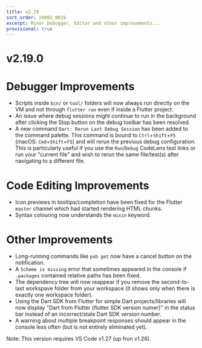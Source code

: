 ```yaml
---
title: v2.19
sort_order: v0002_0019
excerpt: Minor Debugger, Editor and other improvements...
provisional: true
---
```


# v2.19.0

# Debugger Improvements

- Scripts inside `bin/` or `tool/` folders will now always run directly on the VM and not through `flutter run` even if inside a Flutter project.
- An issue where debug sessions might continue to run in the background after clicking the Stop button on the debug toolbar has been resolved.
- A new command `Dart: Rerun Last Debug Session` has been added to the command palette. This command is bound to `Ctrl`+`Shift`+`F5` (macOS: `Cmd`+`Shift`+`F5`) and will rerun the previous debug configuration. This is particularly useful if you use the `Run`/`Debug` CodeLens test links or run your "current file" and wish to rerun the same file/test(s) after navigating to a different file.

# Code Editing Improvements

- Icon previews in tooltips/completion have been fixed for the Flutter `master` channel which had started rendering HTML chunks.
- Syntax colouring now understands the `mixin` keyword.

# Other Improvements

- Long-running commands like `pub get` now have a cancel button on the notification.
- A `Scheme is missing` error that sometimes appeared in the console if `.packages` contained relative paths has been fixed.
- The dependency tree will now reappear if you remove the second-to-last workspave folder from your workspace (it shows only when there is exactly one workspace folder).
- Using the Dart SDK from Flutter for simple Dart projects/libraries will now display "Dart from Flutter {flutter SDK version numer}" in the status bar instead of an incorrect/stale Dart SDK version number.
- A warning about multiple breakpoint responses should appear in the console less often (but is not entirely eliminated yet).

Note: This version requires VS Code v1.27 (up fron v1.26).
